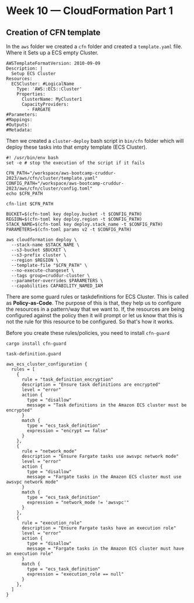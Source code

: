 # Week 10 — CloudFormation Part 1

## Creation of  CFN template
In the `aws` folder we created a `cfn` folder and created a `template.yaml` file. Where it Sets up a ECS empty Cluster.
```
AWSTemplateFormatVersion: 2010-09-09
Description: |
  Setup ECS Cluster
Resources:
  ECSCluster: #LogicalName
    Type: 'AWS::ECS::Cluster'
    Properties:
      ClusterName: MyCluster1
      CapacityProviders:
        - FARGATE
#Parameters:
#Mappings:
#Outputs:
#Metadata:
```

Then we created a `cluster-deploy` bash script in `bin/cfn` folder which will deploy these tasks into that empty template (ECS Cluster).
```
#! /usr/bin/env bash
set -e # stop the execution of the script if it fails

CFN_PATH="/workspace/aws-bootcamp-cruddur-2023/aws/cfn/cluster/template.yaml"
CONFIG_PATH="/workspace/aws-bootcamp-cruddur-2023/aws/cfn/cluster/config.toml"
echo $CFN_PATH

cfn-lint $CFN_PATH

BUCKET=$(cfn-toml key deploy.bucket -t $CONFIG_PATH)
REGION=$(cfn-toml key deploy.region -t $CONFIG_PATH)
STACK_NAME=$(cfn-toml key deploy.stack_name -t $CONFIG_PATH)
PARAMETERS=$(cfn-toml params v2 -t $CONFIG_PATH)

aws cloudformation deploy \
  --stack-name $STACK_NAME \
  --s3-bucket $BUCKET \
  --s3-prefix cluster \
  --region $REGION \
  --template-file "$CFN_PATH" \
  --no-execute-changeset \
  --tags group=cruddur-cluster \
  --parameter-overrides $PARAMETERS \
  --capabilities CAPABILITY_NAMED_IAM
```

There are some guard rules or taskdefinitions for ECS Cluster. This is called as **Policy-as-Code**. The purpose of this is that, they help us to configure the resources in a pattern/way that we want to. If, the resources are being configured against the policy then it will prompt or let us know that this is not the rule for this resource to be configured. So that's how it works.

Before you create these rules/policies, you need to install `cfn-guard`

```
cargo install cfn-guard
```


`task-definition.guard`

```
aws_ecs_cluster_configuration {
  rules = [
    {
      rule = "task_definition_encryption"
      description = "Ensure task definitions are encrypted"
      level = "error"
      action {
        type = "disallow"
        message = "Task definitions in the Amazon ECS cluster must be encrypted"
      }
      match {
        type = "ecs_task_definition"
        expression = "encrypt == false"
      }
    },
    {
      rule = "network_mode"
      description = "Ensure Fargate tasks use awsvpc network mode"
      level = "error"
      action {
        type = "disallow"
        message = "Fargate tasks in the Amazon ECS cluster must use awsvpc network mode"
      }
      match {
        type = "ecs_task_definition"
        expression = "network_mode != 'awsvpc'"
      }
    },
    {
      rule = "execution_role"
      description = "Ensure Fargate tasks have an execution role"
      level = "error"
      action {
        type = "disallow"
        message = "Fargate tasks in the Amazon ECS cluster must have an execution role"
      }
      match {
        type = "ecs_task_definition"
        expression = "execution_role == null"
      }
    },
  ]
}
```

